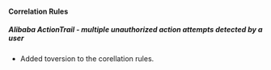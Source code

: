 
#### Correlation Rules

##### Alibaba ActionTrail - multiple unauthorized action attempts detected by a user

- Added toversion to the corellation rules.
